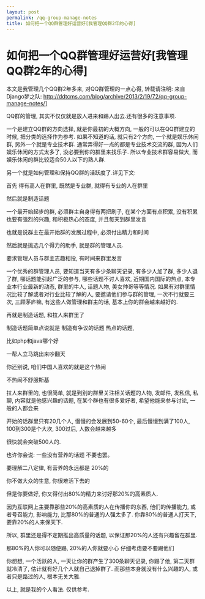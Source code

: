 ```yaml
---
layout: post
permalink: /qq-group-manage-notes
title: 如何把一个QQ群管理好运营好[我管理QQ群2年的心得]
---
```


# 如何把一个QQ群管理好运营好[我管理QQ群2年的心得] #


本文是我管理几个QQ群2年多来, 对QQ群管理的一点心得, 转载请注明: 来自Django梦之队: http://ddtcms.com/blog/archive/2013/2/19/72/qq-group-manage-notes/]

QQ群的管理, 其实不仅仅就是放人进来和踢人出去.还有很多的注意事项.

一个是建立QQ群的方向选择, 就是你最初的大概方向, 一般的可以在QQ群建立的时候, 把分类的选择作为参考. 如果不知道的话, 就只有2个方向, 一个就是娱乐休闲群, 另外一个就是专业技术群. 通常弄得好一点的都是专业技术交流的群, 因为人们娱乐休闲的方式太多了, 没必要到你的群里来找乐子. 所以专业技术群容易做大, 而娱乐休闲的群比较适合50人以下的熟人群.

另一个就是如何管理和保持QQ群的活跃度了.详见下文:

首先 得有高人在群里, 既然是专业群, 就得有专业的人在群里

然后就是制造话题

一个最开始起步的群, 必须群主自身得有两把刷子, 在某个方面有点积累, 没有积累也要有强烈的兴趣, 和积极热心的态度, 并且每天到群里发言

也就是说群主在最开始群的发展过程中, 必须付出精力和时间

然后就是挑选几个得力的助手, 就是群的管理人员.

要求管理人员与群主志趣相投, 有时间来群里发言

一个优秀的群管理人员, 要知道当天有多少条聊天记录, 有多少人加了群, 多少人退了群, 哪话题能引起广泛的参与, 哪些话题不讨人喜欢, 近期国内国际的热点, 本专业本行业最新的动态, 群里的牛人, 话题人物, 美女帅哥等等情况. 如果有对群里情况比较了解或者对行业比较了解的人, 要邀请他们参与群的管理, 一次不行就要三次, 三顾茅庐嘛, 有这些人做管理和群主的话, 基本上你的群会越来越好的.

再就是制造话题, 和拉人来群里了

制造话题简单点说就是 制造有争议的话题 热点的话题,

比如php和java哪个好

一帮人立马跳出来吵翻天

你还别说, 咱们中国人喜欢的就是这个热闹

不热闹不舒服斯基

拉人来群里的, 也很简单, 就是到别的群里关注相关话题的人物, 发邮件, 发私信, 私聊, 内容就是他感兴趣的话题, 在某个群也有很多爱好者, 希望他能来参与讨论, 一般的人都会来

 开始的话群里只有20几个人, 慢慢的会发展到50-60个, 最后慢慢到满了100人, 100到300是个大坎, 300过后, 人数会越来越多

很快就会突破500人的.

也许你会说: 一些没有营养的话题  不要也罢。

要理解二八定律, 有营养的永远都是 20%的

你不做大众的生意, 你很难活下去的

但是你要做好, 你又得付出80%的精力来讨好那20%的高素质人.

因为互联网上主要靠那些20%的高素质的人在传播你的东西, 他们的传播能力, 或者号召能力, 影响能力, 比那80%的普通的人强太多了. 你靠80%的普通人打天下, 要靠20%的人来保天下.

所以, 群里还是得不定期推出高质量的话题, 以保证那20%的人还有兴趣留在群里.

那80%的人你可以随便踢, 20%的人你就要小心 仔细考虑要不要踢他们

你想想, 一个活跃的人, 一天让你的群产生了300条聊天记录, 你踢了他, 第二天群就冷清了, 估计就有好几个人就自己退掉群了. 而那些本身就没有什么兴趣的人, 或者只是路过的人, 根本无关大雅.

以上, 就是我的个人看法. 仅供参考.
